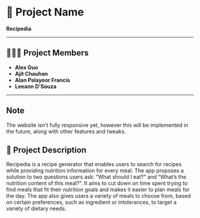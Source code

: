 # 📁 Project Name

**Recipedia**

---

## 🧑‍🤝‍🧑 Project Members

- **Alex Guo**
- **Ajit Chauhan**
- **Alan Palayoor Francis**
- **Leeann D'Souza**

---

## Note
The website isn't fully responsive yet, however this will be implemented in the future, along with other features and tweaks.

## 📄 Project Description

Recipedia is a recipe generator that enables users to search for recipes while providing nutrition information for every meal. The app proposes a solution to two questions users ask: “What should I eat?” and “What’s the nutrition content of this meal?”. It aims to cut down on time spent trying to find meals that fit their nutrition goals and makes it easier to plan meals for the day. The app also gives users a variety of meals to choose from, based on certain preferences, such as ingredient or intolerances, to target a variety of dietary needs.
